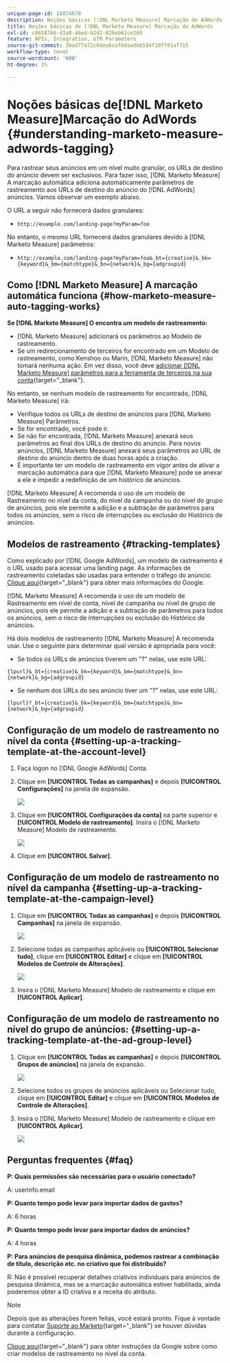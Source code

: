 ```yaml
---
unique-page-id: 18874678
description: Noções básicas [!DNL Marketo Measure] Marcação do AdWords - [!DNL Marketo Measure] - Documentação do produto
title: Noções básicas de [!DNL Marketo Measure] Marcação do AdWords
exl-id: c6658766-d3a8-46ed-b2d2-826eb61ce269
feature: APIs, Integration, UTM Parameters
source-git-commit: 3bad77a72c0dea6caf0daadbb594f10f791af715
workflow-type: tm+mt
source-wordcount: '608'
ht-degree: 1%

---
```


# Noções básicas de[!DNL Marketo Measure]Marcação do AdWords {#understanding-marketo-measure-adwords-tagging}

Para rastrear seus anúncios em um nível muito granular, os URLs de destino do anúncio devem ser exclusivos. Para fazer isso, [!DNL Marketo Measure] A marcação automática adiciona automaticamente parâmetros de rastreamento aos URLs de destino do anúncio do [!DNL AdWords] anúncios. Vamos observar um exemplo abaixo.

O URL a seguir não fornecerá dados granulares:

* `http://example.com/landing-page?myParam=foo`

No entanto, o mesmo URL fornecerá dados granulares devido à [!DNL Marketo Measure] parâmetros:

* `http://example.com/landing-page?myParam=foo&_bt={creative}&_bk={keyword}&_bm={matchtype}&_bn={network}&_bg={adgroupid}`

## Como [!DNL Marketo Measure] A marcação automática funciona {#how-marketo-measure-auto-tagging-works}

**Se [!DNL Marketo Measure] O encontra um modelo de rastreamento:**

* [!DNL Marketo Measure] adicionará os parâmetros ao Modelo de rastreamento.
* Se um redirecionamento de terceiros for encontrado em um Modelo de rastreamento, como Kenshoo ou Marin, [!DNL Marketo Measure] não tomará nenhuma ação. Em vez disso, você deve [adicionar [!DNL Marketo Measure] parâmetros para a ferramenta de terceiros na sua conta](/help/api-connections/utilizing-marketo-measures-api-connections/how-bid-management-tools-affect-marketo-measure.md){target="_blank"}.

No entanto, se nenhum modelo de rastreamento for encontrado, [!DNL Marketo Measure] irá:

* Verifique todos os URLs de destino de anúncios para [!DNL Marketo Measure] Parâmetros.
* Se for encontrado, você pode ir.
* Se não for encontrada, [!DNL Marketo Measure] anexará seus parâmetros ao final dos URLs de destino do anúncio. Para novos anúncios, [!DNL Marketo Measure] anexará seus parâmetros ao URL de destino do anúncio dentro de duas horas após a criação.
* É importante ter um modelo de rastreamento em vigor antes de ativar a marcação automática para que [!DNL Marketo Measure] pode se anexar a ele e impedir a redefinição de um histórico de anúncios.

[!DNL Marketo Measure] A recomenda o uso de um modelo de Rastreamento no nível da conta, do nível da campanha ou do nível do grupo de anúncios, pois ele permite a adição e a subtração de parâmetros para todos os anúncios, sem o risco de interrupções ou exclusão do Histórico de anúncios.

## Modelos de rastreamento {#tracking-templates}

Como explicado por [!DNL Google AdWords], um modelo de rastreamento é o URL usado para acessar uma landing page. As informações de rastreamento coletadas são usadas para entender o tráfego do anúncio. [Clique aqui](https://support.google.com/adwords/answer/7197008?hl=en){target="_blank"} para obter mais informações do Google.

[!DNL Marketo Measure] A recomenda o uso de um modelo de Rastreamento em nível de conta, nível de campanha ou nível de grupo de anúncios, pois ele permite a adição e a subtração de parâmetros para todos os anúncios, sem o risco de interrupções ou exclusão do Histórico de anúncios.

Há dois modelos de rastreamento [!DNL Marketo Measure] A recomenda usar. Use o seguinte para determinar qual versão é apropriada para você:

* Se todos os URLs de anúncios tiverem um &quot;?&quot; nelas, use este URL:

`{lpurl}&_bt={creative}&_bk={keyword}&_bm={matchtype}&_bn={network}&_bg={adgroupid}`

* Se nenhum dos URLs do seu anúncio tiver um &quot;?&quot; nelas, use este URL:

`{lpurl}?_bt={creative}&_bk={keyword}&_bm={matchtype}&_bn={network}&_bg={adgroupid}`

## Configuração de um modelo de rastreamento no nível da conta {#setting-up-a-tracking-template-at-the-account-level}

1. Faça logon no [!DNL Google AdWords] Conta.

1. Clique em **[!UICONTROL Todas as campanhas]** e depois **[!UICONTROL Configurações]** na janela de expansão.

   ![](assets/1.png)

1. Clique em **[!UICONTROL Configurações da conta]** na parte superior e **[!UICONTROL Modelo de rastreamento]**. Insira o [!DNL Marketo Measure] Modelo de rastreamento.

   ![](assets/2-1.png)

1. Clique em **[!UICONTROL Salvar]**.

## Configuração de um modelo de rastreamento no nível da campanha {#setting-up-a-tracking-template-at-the-campaign-level}

1. Clique em **[!UICONTROL Todas as campanhas]** e depois **[!UICONTROL Campanhas]** na janela de expansão.

   ![](assets/3.png)

1. Selecione todas as campanhas aplicáveis ou **[!UICONTROL Selecionar tudo]**, clique em **[!UICONTROL Editar]** e clique em **[!UICONTROL Modelos de Controle de Alterações]**.

   ![](assets/4-1.png)

1. Insira o [!DNL Marketo Measure] Modelo de rastreamento e clique em **[!UICONTROL Aplicar]**.

## Configuração de um modelo de rastreamento no nível do grupo de anúncios: {#setting-up-a-tracking-template-at-the-ad-group-level}

1. Clique em **[!UICONTROL Todas as campanhas]** e depois **[!UICONTROL Grupos de anúncios]** na janela de expansão.

   ![](assets/5-1.png)

1. Selecione todos os grupos de anúncios aplicáveis ou Selecionar tudo, clique em **[!UICONTROL Editar]** e clique em **[!UICONTROL Modelos de Controle de Alterações]**.

1. Insira o [!DNL Marketo Measure] Modelo de rastreamento e clique em **[!UICONTROL Aplicar]**.

   ![](assets/6-1.png)

## Perguntas frequentes {#faq}

**P: Quais permissões são necessárias para o usuário conectado?**

A: userinfo.email

**P: Quanto tempo pode levar para importar dados de gastos?**

A: 6 horas

**P: Quanto tempo pode levar para importar dados de anúncios?**

A: 4 horas

**P: Para anúncios de pesquisa dinâmica, podemos rastrear a combinação de título, descrição etc. no criativo que foi distribuído?**

R: Não é possível recuperar detalhes criativos individuais para anúncios de pesquisa dinâmica, mas se a marcação automática estiver habilitada, ainda poderemos obter a ID criativa e a receita do atributo.

>[!NOTE]
>
>Depois que as alterações forem feitas, você estará pronto. Fique à vontade para contatar [Suporte ao Marketo](https://nation.marketo.com/t5/support/ct-p/Support){target="_blank"} se houver dúvidas durante a configuração.

[Clique aqui](https://support.google.com/adwords/answer/6076199?hl=en#tracking){target="_blank"} para obter instruções da Google sobre como criar modelos de rastreamento no nível da conta.
